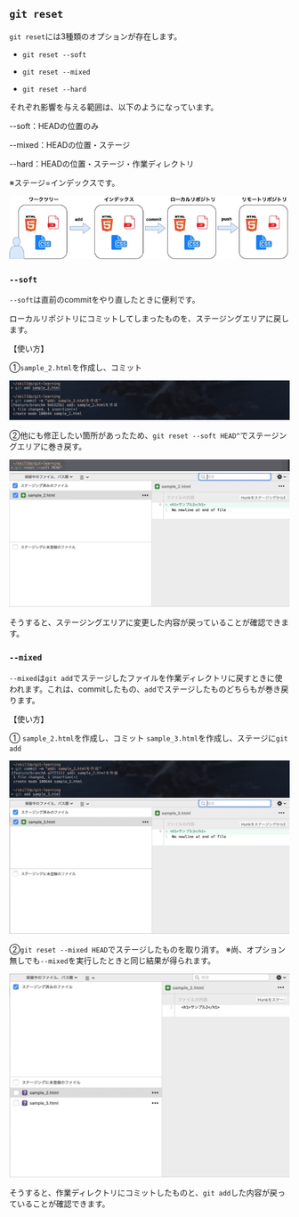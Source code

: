 ## `git reset`

`git reset`には3種類のオプションが存在します。

* `git reset --soft`

* `git reset --mixed`

* `git reset --hard`

それぞれ影響を与える範囲は、以下のようになっています。

--soft：HEADの位置のみ

--mixed：HEADの位置・ステージ

--hard：HEADの位置・ステージ・作業ディレクトリ

※ステージ=インデックスです。

<div style="text-align: center;">
<img src="../images/worktree.jpg" alt="リポジトリ概念図">
</div>

### `--soft`

`--soft`は直前のcommitをやり直したときに便利です。

ローカルリポジトリにコミットしてしまったものを、ステージングエリアに戻します。

【使い方】

①`sample_2.html`を作成し、コミット

<div style="text-align: center;">
<img src="../images/commit3.jpg" alt="コミット画像">
</div>

②他にも修正したい箇所があったため、`git reset --soft HEAD^`でステージングエリアに巻き戻す。

<div style="text-align: center;">
<img src="../images/reset-soft.jpg" alt="リセットソフト画像">
</div>

<div style="text-align: center;">
<img src="../images/reset-soft-sourcetree.jpg" alt="リセットソフト画像">
</div>

そうすると、ステージングエリアに変更した内容が戻っていることが確認できます。

### `--mixed`

`--mixed`は`git add`でステージしたファイルを作業ディレクトリに戻すときに使われます。これは、commitしたもの、`add`でステージしたものどちらもが巻き戻ります。

【使い方】

①
`sample_2.html`を作成し、コミット
`sample_3.html`を作成し、ステージに`git add`

<div style="text-align: center;">
<img src="../images/add-commit.jpg" alt="git-addとコミット画像">
</div>


<div style="text-align: center;">
<img src="../images/git-add-commit-sourcetree.jpg" alt="git-add画像">
</div>

②`git reset --mixed HEAD`でステージしたものを取り消す。
※尚、オプション無しでも`--mixed`を実行したときと同じ結果が得られます。

<div style="text-align: center;">
<img src="../images/reset-mixed.jpg" alt="リセットミックス画像">
</div>

そうすると、作業ディレクトリにコミットしたものと、`git add`した内容が戻っていることが確認できます。
